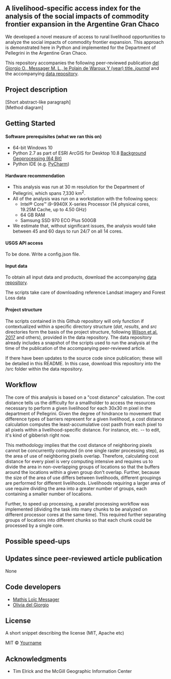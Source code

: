 ## A livelihood-specific access index for the analysis of the social impacts of commodity frontier expansion in the Argentine Gran Chaco
We developed a novel measure of access to rural livelihood opportunities to analyze 
the social impacts of commodity frontier expansion. This approach is demonstrated here
in Python and implemented for the Department of Pellegrini in the Argentine Gran Chaco.

This repository accompanies the following peer-reviewed publication 
[del Giorgio O., Messager M. L., le Polain de Waroux Y (year) title. _journal_](link) and
the accompanying [data repository](url).

## Project description
[Short abstract-like paragraph]    
[Method diagram]

## Getting Started
#### Software prerequisites (what we ran this on)
* 64-bit Windows 10 
* Python 2.7 as part of ESRI ArcGIS for Desktop 10.8 
[Background Geoprocessing (64 Bit)](https://desktop.arcgis.com/en/arcmap/10.3/analyze/executing-tools/64bit-background.htm)
* Python IDE (e.g. [PyCharm](https://www.jetbrains.com/pycharm/promo/?gclid=CjwKCAjwmf_4BRABEiwAGhDfSaGbHthcudKiCTLaWZWj7-MdcAC_4mIWlJ8vWtQTbBAFptMMC_8hvBoC6v4QAvD_BwE))

#### Hardware recommendation
* This analysis was run at 30 m resolution for the Department of Pellegrini, which spans 7,330 km<sup>2</sup>.
* All of the analysis was run on a workstation with the following specs:
    * Intel® Core™ i9-9940X X-series Processor (14 physical cores, 19.25M Cache, up to 4.50 GHz)
    * 64 GB RAM
    * Samsung SSD 970 ECO Plus 500GB
* We estimate that, without significant issues, the analysis would take between 45 and 60 days to run 24/7 on all 14 cores.

#### USGS API access
To be done. Write a config.json file.

#### Input data
To obtain all input data and products, download the accompanying [data repository](url).

The scripts take care of downloading reference Landsat imagery and Forest Loss data 

#### Project structure
The scripts contained in this Github repository will only function if contextualized within a specific directory
structure (_dat_, _results_, and _src_ directories form the basis of the project structure, 
following [Wilson et al. 2017](https://doi.org/10.1371/journal.pcbi.1005510) and others), provided in the data repository. 
The data repository already includes a snapshot of the scripts used to run the 
analysis at the time of the publication of the accompanying peer-reviewed article.

If there have been updates to the source code since publication; these will be detailed in this README. 
In this case, download this repository into the /src folder within the data repository.

## Workflow
The core of this analysis is based on a "cost distance" calculation. The cost distance tells us the difficulty 
for a smallholder to access the resources necessary to perform a given livelihood for each 30x30 m pixel in the 
department of Pellegrini. Given the degree of hindrance to movement that difference types of barriers represent for a 
given livelihood, a cost distance calculation computes the least-accumulative cost pasth from each pixel to all pixels
within a livelihood-specific distance. For instance, etc. -- to edit, it's kind of gibberish right now.

This methodology implies that the cost distance of neighboring pixels cannot be concurrently computed
(in one single raster processing step), as the area of use of neighboring pixels overlap. Therefore, calculating cost
distance for every pixel is very computing intensive and requires us to divide the area in non-overlapping groups of 
locations so that the buffers around the locations within a given group don't overlap. Further, because the size of 
the area of use differs between livelihoods, different groupings are performed for different livelihoods. Livelihoods
requiring a larger area of use require dividing the area into a greater number of groups, each containing a smaller 
number of locations.

Further, to speed up processing, a parallel processing workflow was implemented (dividing the task into many chunks to 
be analyzed on different processor cores at the same time). This required further separating groups
of locations into different chunks so that each chunk could be processed by a single core.



## Possible speed-ups

## Updates since peer-reviewed article publication
None

## Code developers
* [Mathis Loïc Messager](https://github.com/messamat)
* [Olivia del Giorgio](https://github.com/odelgi)

## License
A short snippet describing the license (MIT, Apache etc)

MIT © [Yourname]()

## Acknowledgments
* Tim Elrick and the McGill Geographic Information Center
